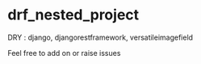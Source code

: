 # drf_nested_project
DRY : django, djangorestframework, versatileimagefield

Feel free to add on or raise issues
